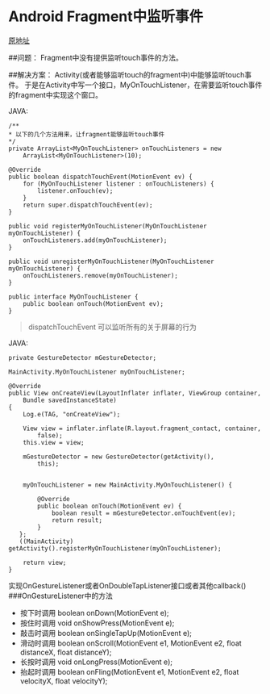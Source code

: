 # Android Fragment中监听事件
[原地址](http://blog.csdn.net/jdsjlzx/article/details/20695279)
<!-- create time: 2014-09-29 17:30:37  -->

##问题：
Fragment中没有提供监听touch事件的方法。

##解决方案：
Activity(或者能够监听touch的fragment中)中能够监听touch事件。
于是在Activity中写一个接口，MyOnTouchListener，在需要监听touch事件的fragment中实现这个窗口。



JAVA:

    /**
    * 以下的几个方法用来，让fragment能够监听touch事件
    */
    private ArrayList<MyOnTouchListener> onTouchListeners = new     
        ArrayList<MyOnTouchListener>(10);

    @Override
    public boolean dispatchTouchEvent(MotionEvent ev) {
        for (MyOnTouchListener listener : onTouchListeners) {
            listener.onTouch(ev);
        }
        return super.dispatchTouchEvent(ev);
    }

    public void registerMyOnTouchListener(MyOnTouchListener myOnTouchListener) {
        onTouchListeners.add(myOnTouchListener);
    }

    public void unregisterMyOnTouchListener(MyOnTouchListener myOnTouchListener) {
        onTouchListeners.remove(myOnTouchListener);
    }

    public interface MyOnTouchListener {
        public boolean onTouch(MotionEvent ev);
    }

> dispatchTouchEvent 可以监听所有的关于屏幕的行为

JAVA:

    private GestureDetector mGestureDetector;

    MainActivity.MyOnTouchListener myOnTouchListener;

    @Override
    public View onCreateView(LayoutInflater inflater, ViewGroup container,
        Bundle savedInstanceState) 
    {
        Log.e(TAG, "onCreateView");

        View view = inflater.inflate(R.layout.fragment_contact, container,
            false);
        this.view = view;

        mGestureDetector = new GestureDetector(getActivity(),
            this);


        myOnTouchListener = new MainActivity.MyOnTouchListener() {

            @Override
            public boolean onTouch(MotionEvent ev) {
                boolean result = mGestureDetector.onTouchEvent(ev);
                return result;
            }
       };
       ((MainActivity) getActivity().registerMyOnTouchListener(myOnTouchListener);

        return view;
    }

实现OnGestureListener或者OnDoubleTapListener接口或者其他callback()
###OnGestureListener中的方法
* 按下时调用 
boolean onDown(MotionEvent e);
* 按住时调用
void onShowPress(MotionEvent e);
* 敲击时调用
boolean onSingleTapUp(MotionEvent e);
* 滑动时调用
boolean onScroll(MotionEvent e1, MotionEvent e2, float distanceX, float distanceY);
* 长按时调用
void onLongPress(MotionEvent e);
* 抬起时调用
boolean onFling(MotionEvent e1, MotionEvent e2, float velocityX, float velocityY);


